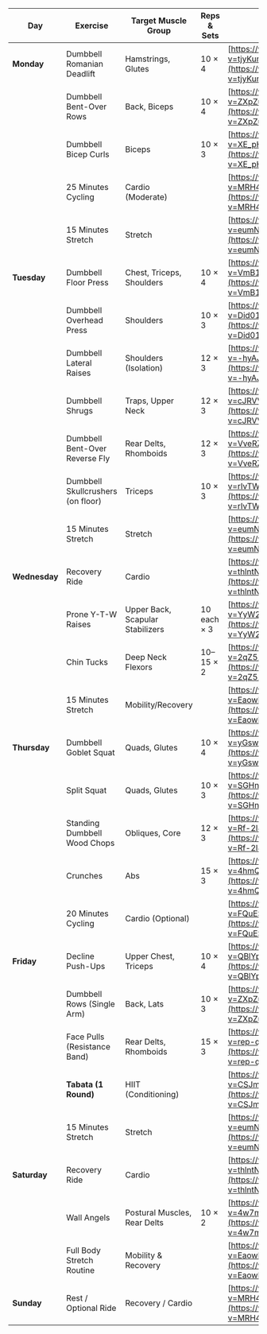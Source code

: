 | Day           | Exercise                          | Target Muscle Group              | Reps & Sets | Video Link                                                                                 |
| ------------- | --------------------------------- | -------------------------------- | ----------- | ------------------------------------------------------------------------------------------ |
| **Monday**    | Dumbbell Romanian Deadlift        | Hamstrings, Glutes               | 10 × 4      | [https://www.youtube.com/watch?v=tjyKumw8S44](https://www.youtube.com/watch?v=tjyKumw8S44) |
|               | Dumbbell Bent-Over Rows           | Back, Biceps                     | 10 × 4      | [https://www.youtube.com/watch?v=ZXpZu_fmheU](https://www.youtube.com/watch?v=ZXpZu_fmheU) |
|               | Dumbbell Bicep Curls              | Biceps                           | 10 × 3      | [https://www.youtube.com/watch?v=XE_pHwbst04](https://www.youtube.com/watch?v=XE_pHwbst04) |
|               | 25 Minutes Cycling                | Cardio (Moderate)                |             | [https://www.youtube.com/watch?v=MRH43MxlkUE](https://www.youtube.com/watch?v=MRH43MxlkUE) |
|               | 15 Minutes Stretch                | Stretch                          |             | [https://www.youtube.com/watch?v=eumN5TrtnzI](https://www.youtube.com/watch?v=eumN5TrtnzI) |
| **Tuesday**   | Dumbbell Floor Press              | Chest, Triceps, Shoulders        | 10 × 4      | [https://www.youtube.com/watch?v=VmB1G1K7v94](https://www.youtube.com/watch?v=VmB1G1K7v94) |
|               | Dumbbell Overhead Press           | Shoulders                        | 10 × 3      | [https://www.youtube.com/watch?v=Did01dFR3Lk](https://www.youtube.com/watch?v=Did01dFR3Lk) |
|               | Dumbbell Lateral Raises           | Shoulders (Isolation)            | 12 × 3      | [https://www.youtube.com/watch?v=-hyAJdSFzT4](https://www.youtube.com/watch?v=-hyAJdSFzT4) |
|               | Dumbbell Shrugs                   | Traps, Upper Neck                | 12 × 3      | [https://www.youtube.com/watch?v=cJRVVxmytaM](https://www.youtube.com/watch?v=cJRVVxmytaM) |
|               | Dumbbell Bent-Over Reverse Fly    | Rear Delts, Rhomboids            | 12 × 3      | [https://www.youtube.com/watch?v=VveRZ2OX5Y4](https://www.youtube.com/watch?v=VveRZ2OX5Y4) |
|               | Dumbbell Skullcrushers (on floor) | Triceps                          | 10 × 3      | [https://www.youtube.com/watch?v=rIvTWKxQQOk](https://www.youtube.com/watch?v=rIvTWKxQQOk) |
|               | 15 Minutes Stretch                | Stretch                          |             | [https://www.youtube.com/watch?v=eumN5TrtnzI](https://www.youtube.com/watch?v=eumN5TrtnzI) |
| **Wednesday** | Recovery Ride                     | Cardio                           |             | [https://www.youtube.com/watch?v=thlntNpSgD0](https://www.youtube.com/watch?v=thlntNpSgD0) |
|               | Prone Y-T-W Raises                | Upper Back, Scapular Stabilizers | 10 each × 3 | [https://www.youtube.com/watch?v=YyW2b4kLjeo](https://www.youtube.com/watch?v=YyW2b4kLjeo) |
|               | Chin Tucks                        | Deep Neck Flexors                | 10–15 × 2   | [https://www.youtube.com/watch?v=2qZ517Rw7ME](https://www.youtube.com/watch?v=2qZ517Rw7ME) |
|               | 15 Minutes Stretch                | Mobility/Recovery                |             | [https://www.youtube.com/watch?v=EaowkLiLWVs](https://www.youtube.com/watch?v=EaowkLiLWVs) |
| **Thursday**  | Dumbbell Goblet Squat             | Quads, Glutes                    | 10 × 4      | [https://www.youtube.com/watch?v=yGswPtbSlro](https://www.youtube.com/watch?v=yGswPtbSlro) |
|               | Split Squat                       | Quads, Glutes                    | 10 × 3      | [https://www.youtube.com/watch?v=SGHnCftrZkA](https://www.youtube.com/watch?v=SGHnCftrZkA) |
|               | Standing Dumbbell Wood Chops      | Obliques, Core                   | 12 × 3      | [https://www.youtube.com/watch?v=Rf-2l8Z40dg](https://www.youtube.com/watch?v=Rf-2l8Z40dg) |
|               | Crunches                          | Abs                              | 15 × 3      | [https://www.youtube.com/watch?v=4hmQA3snTyk](https://www.youtube.com/watch?v=4hmQA3snTyk) |
|               | 20 Minutes Cycling                | Cardio (Optional)                |             | [https://www.youtube.com/watch?v=FQuESRoJKL0](https://www.youtube.com/watch?v=FQuESRoJKL0) |
| **Friday**    | Decline Push-Ups                  | Upper Chest, Triceps             | 10 × 4      | [https://www.youtube.com/watch?v=QBlYp-EwHlo](https://www.youtube.com/watch?v=QBlYp-EwHlo) |
|               | Dumbbell Rows (Single Arm)        | Back, Lats                       | 10 × 3      | [https://www.youtube.com/watch?v=ZXpZu_fmheU](https://www.youtube.com/watch?v=ZXpZu_fmheU) |
|               | Face Pulls (Resistance Band)      | Rear Delts, Rhomboids            | 15 × 3      | [https://www.youtube.com/watch?v=rep-qVOkqgk](https://www.youtube.com/watch?v=rep-qVOkqgk) |
|               | **Tabata (1 Round)**              | HIIT (Conditioning)              |             | [https://www.youtube.com/watch?v=CSJm2ThlAOc](https://www.youtube.com/watch?v=CSJm2ThlAOc) |
|               | 15 Minutes Stretch                | Stretch                          |             | [https://www.youtube.com/watch?v=eumN5TrtnzI](https://www.youtube.com/watch?v=eumN5TrtnzI) |
| **Saturday**  | Recovery Ride                     | Cardio                           |             | [https://www.youtube.com/watch?v=thlntNpSgD0](https://www.youtube.com/watch?v=thlntNpSgD0) |
|               | Wall Angels                       | Postural Muscles, Rear Delts     | 10 × 2      | [https://www.youtube.com/watch?v=4w7mL18gwgQ](https://www.youtube.com/watch?v=4w7mL18gwgQ) |
|               | Full Body Stretch Routine         | Mobility & Recovery              |             | [https://www.youtube.com/watch?v=EaowkLiLWVs](https://www.youtube.com/watch?v=EaowkLiLWVs) |
| **Sunday**    | Rest / Optional Ride              | Recovery / Cardio                |             | [https://www.youtube.com/watch?v=MRH43MxlkUE](https://www.youtube.com/watch?v=MRH43MxlkUE) |
